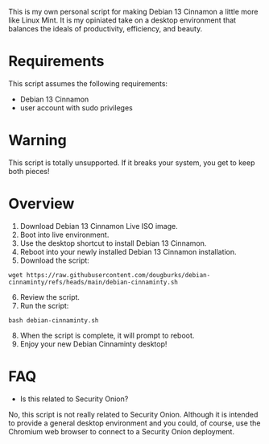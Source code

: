 This is my own personal script for making Debian 13 Cinnamon a little more like Linux Mint. It is my opiniated take on a desktop environment that balances the ideals of productivity, efficiency, and beauty.

# Requirements
This script assumes the following requirements:
- Debian 13 Cinnamon
- user account with sudo privileges
  
# Warning
This script is totally unsupported. If it breaks your system, you get to keep both pieces!

# Overview
1. Download Debian 13 Cinnamon Live ISO image.
2. Boot into live environment.
3. Use the desktop shortcut to install Debian 13 Cinnamon.
4. Reboot into your newly installed Debian 13 Cinnamon installation.
5. Download the script:
```
wget https://raw.githubusercontent.com/dougburks/debian-cinnaminty/refs/heads/main/debian-cinnaminty.sh
```
6. Review the script.
7. Run the script:
```
bash debian-cinnaminty.sh
```
8. When the script is complete, it will prompt to reboot.
9. Enjoy your new Debian Cinnaminty desktop!

# FAQ

- Is this related to Security Onion?

No, this script is not really related to Security Onion. Although it is intended to provide a general desktop environment and you could, of course, use the Chromium web browser to connect to a Security Onion deployment.
